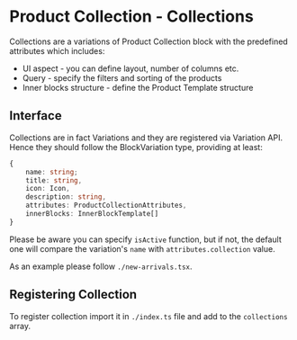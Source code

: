 # Product Collection - Collections

Collections are a variations of Product Collection block with the predefined attributes which includes:

- UI aspect - you can define layout, number of columns etc.
- Query - specify the filters and sorting of the products
- Inner blocks structure - define the Product Template structure

## Interface

Collections are in fact Variations and they are registered via Variation API. Hence they should follow the BlockVariation type, providing at least:

```typescript
{
	name: string;
	title: string,
	icon: Icon,
	description: string,
	attributes: ProductCollectionAttributes,
	innerBlocks: InnerBlockTemplate[]
}
```

Please be aware you can specify `isActive` function, but if not, the default one will compare the variation's `name` with `attributes.collection` value.

As an example please follow `./new-arrivals.tsx`.

## Registering Collection

To register collection import it in `./index.ts` file and add to the `collections` array.
